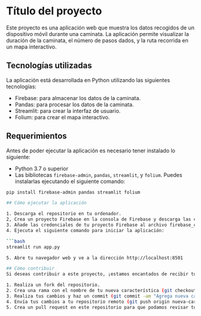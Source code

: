 # Título del proyecto

Este proyecto es una aplicación web que muestra los datos recogidos de un dispositivo móvil durante una caminata. La aplicación permite visualizar la duración de la caminata, el número de pasos dados, y la ruta recorrida en un mapa interactivo.

## Tecnologías utilizadas

La aplicación está desarrollada en Python utilizando las siguientes tecnologías:

- Firebase: para almacenar los datos de la caminata.
- Pandas: para procesar los datos de la caminata.
- Streamlit: para crear la interfaz de usuario.
- Folium: para crear el mapa interactivo.

## Requerimientos

Antes de poder ejecutar la aplicación es necesario tener instalado lo siguiente:

- Python 3.7 o superior
- Las bibliotecas `firebase-admin`, `pandas`, `streamlit`, y `folium`. Puedes instalarlas ejecutando el siguiente comando:

```bash
pip install firebase-admin pandas streamlit folium

## Cómo ejecutar la aplicación

1. Descarga el repositorio en tu ordenador.
2, Crea un proyecto Firebase en la consola de Firebase y descarga las credenciales de tu proyecto. Para más información, consulta la documentación de Firebase.
3. Añade las credenciales de tu proyecto Firebase al archivo firebase_config.json.
4. Ejecuta el siguiente comando para iniciar la aplicación:

```bash
streamlit run app.py

5. Abre tu navegador web y ve a la dirección http://localhost:8501

## Cómo contribuir
Si deseas contribuir a este proyecto, ¡estamos encantados de recibir tus sugerencias y comentarios! Para hacerlo, por favor sigue los siguientes pasos:

1. Realiza un fork del repositorio.
2. Crea una rama con el nombre de tu nueva característica (git checkout -b nueva-caracteristica).
3. Realiza tus cambios y haz un commit (git commit -am "Agrega nueva característica").
4. Envía tus cambios a tu repositorio remoto (git push origin nueva-caracteristica).
5. Crea un pull request en este repositorio para que podamos revisar tus cambios y fusionarlos con la rama principal.